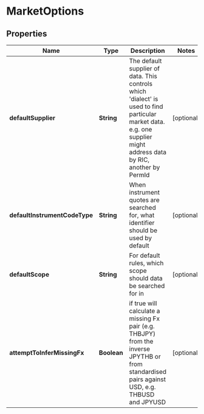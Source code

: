 

# MarketOptions

## Properties

Name | Type | Description | Notes
------------ | ------------- | ------------- | -------------
**defaultSupplier** | **String** | The default supplier of data. This controls which &#39;dialect&#39; is used to find particular market data. e.g. one supplier might address data by RIC, another by PermId |  [optional]
**defaultInstrumentCodeType** | **String** | When instrument quotes are searched for, what identifier should be used by default |  [optional]
**defaultScope** | **String** | For default rules, which scope should data be searched for in |  [optional]
**attemptToInferMissingFx** | **Boolean** | if true will calculate a missing Fx pair (e.g. THBJPY) from the inverse JPYTHB or from standardised pairs against USD, e.g. THBUSD and JPYUSD |  [optional]



